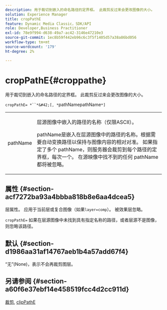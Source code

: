 ```yaml
---
description: 用于裁切到嵌入的命名路径的定界框。 此裁剪反过来会更改图像的大小。
solution: Experience Manager
title: cropPathE
feature: Dynamic Media Classic，SDK/API
role: Developer,Business Practitioner
exl-id: 78e9f994-d638-49a7-ac42-3146e47210e3
source-git-commit: 1ec8b59f442eb96c6c3f5f1405d57a38a86bd056
workflow-type: tm+mt
source-wordcount: '179'
ht-degree: 2%

---
```


# cropPathE{#croppathe}

用于裁切到嵌入的命名路径的定界框。 此裁剪反过来会更改图像的大小。

`cropPathE= *``*&#42;[, *`pathNamepathName`*]`

<table id="table_598304852E844456AB3AC9FF1F178B71"> 
 <tbody> 
  <tr> 
   <td colname="col1"> <p><span class="codeph"><span class="varname"> pathName</span></span> </p> </td> 
   <td colname="col2"> <p>层源图像中嵌入的路径的名称（仅限ASCII）。 </p> <p> <span class="codeph"><span class="varname"> </span></span> pathName是嵌入在层源图像中的路径的名称。根据需要自动变换路径以保持与图像内容的相对对准。 如果指定了多个<span class="codeph"><span class="varname"> pathName</span></span>，则服务器会裁剪到每个路径的定界框，每次一个。 在源映像中找不到的任何<span class="codeph"><span class="varname"> pathName</span></span>都将被忽略。 </p> </td> 
  </tr> 
 </tbody> 
</table>

## 属性 {#section-acf7272ba93a4bbba818b8e6aa4dcea5}

层属性。 应用于当前层或复合图像（如果`layer=comp`）。 被效果层忽略。

`cropPathE=` 如果在层源图像中未找到具有指定名称的路径，或者层源不是图像，则忽略该路径。

## 默认 {#section-d1986aa31af14767aeb1b4a57add67f4}

“无”(None)，表示不会再裁剪图层。

## 另请参阅 {#section-a60f6e37ebf14e458519fcc4d2cc911d}

[裁剪](../../../../../is-api/http-ref/image-serving-api-ref/c-http-protocol-reference/c-command-reference/r-crop.md#reference-6fd0f6399966446ab4425ce050572eab),  [clipPathE](../../../../../is-api/http-ref/image-serving-api-ref/c-http-protocol-reference/c-command-reference/r-clippath.md#reference-8139b1b52dc54749b51b109521ddf83d)
